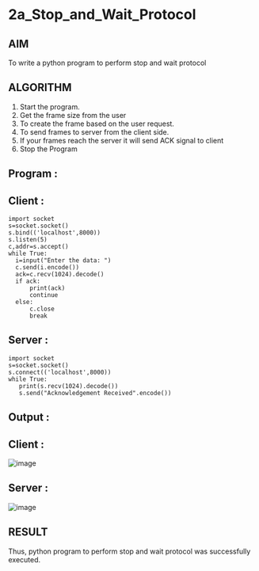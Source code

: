 # 2a_Stop_and_Wait_Protocol
## AIM 
To write a python program to perform stop and wait protocol
## ALGORITHM
1. Start the program.
2. Get the frame size from the user
3. To create the frame based on the user request.
4. To send frames to server from the client side.
5. If your frames reach the server it will send ACK signal to client
6. Stop the Program

## Program :
  ## Client :
  ```
  import socket
s=socket.socket()
s.bind(('localhost',8000))
s.listen(5)
c,addr=s.accept()
while True:
    i=input("Enter the data: ")
    c.send(i.encode())
    ack=c.recv(1024).decode()
    if ack:
        print(ack)
        continue
    else:
        c.close
        break
  ```
  ## Server :
   ```
   import socket
  s=socket.socket()
  s.connect(('localhost',8000))
  while True:
      print(s.recv(1024).decode())
      s.send("Acknowledgement Received".encode())
   ```
## Output :
  ## Client :
  ![image](https://github.com/Vinishofficial/SocketStudy/assets/146931793/c61548a3-524b-4eb4-9759-484fe37e53bf)
  ## Server :
  ![image](https://github.com/Vinishofficial/SocketStudy/assets/146931793/2d5a89d8-35f3-4773-9934-01f08dc46ed3)
  
## RESULT
Thus, python program to perform stop and wait protocol was successfully executed.
